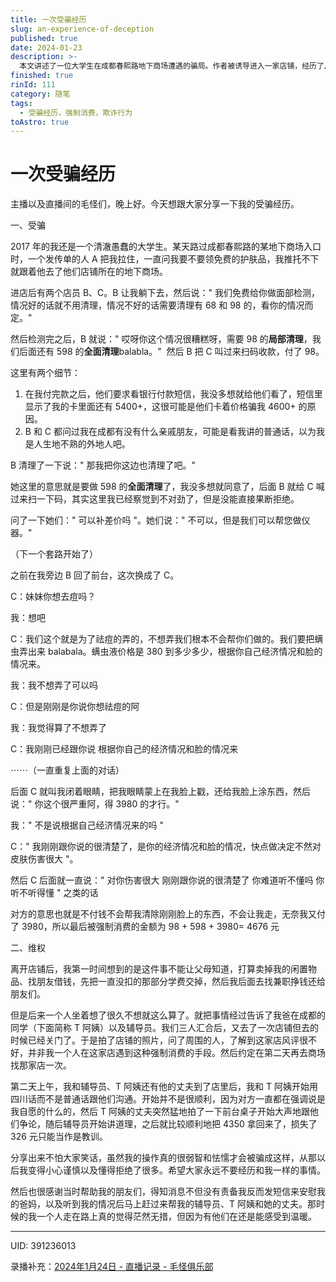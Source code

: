```yaml
---
title: 一次受骗经历
slug: an-experience-of-deception
published: true
date: 2024-01-23
description: >-
  本文讲述了一位大学生在成都春熙路地下商场遭遇的骗局。作者被诱导进入一家店铺，经历了从免费面部检测到被迫支付高额费用的过程。在被骗后，作者通过寻求帮助，最终成功追回了大部分损失。这次经历让作者学会了更加小心谨慎，并感激那些在困难时刻给予帮助的人。文章旨在提醒读者警惕类似的消费陷阱。
finished: true
rinId: 111
category: 随笔
tags:
  - 受骗经历，强制消费，欺诈行为
toAstro: true
---
```


# 一次受骗经历

主播以及直播间的毛怪们，晚上好。今天想跟大家分享一下我的受骗经历。

一、受骗

2017 年的我还是一个清澈愚蠢的大学生。某天路过成都春熙路的某地下商场入口时，一个发传单的人 A 把我拉住，一直问我要不要领免费的护肤品，我推托不下就跟着他去了他们店铺所在的地下商场。

进店后有两个店员 B、C。B 让我躺下去，然后说：" 我们免费给你做面部检测，情况好的话就不用清理，情况不好的话需要清理有 68 和 98 的，看你的情况而定。"

然后检测完之后，B 就说：" 哎呀你这个情况很糟糕呀，需要 98 的**局部清理**，我们后面还有 598 的**全面清理**balabla。"  然后 B 把 C 叫过来扫码收款，付了 98。

这里有两个细节：

1. 在我付完款之后，他们要求看银行付款短信，我没多想就给他们看了，短信里显示了我的卡里面还有 5400+，这很可能是他们卡着价格骗我 4600+ 的原因。
2. B 和 C 都问过我在成都有没有什么亲戚朋友，可能是看我讲的普通话，以为我是人生地不熟的外地人吧。

B 清理了一下说：" 那我把你这边也清理了吧。"

她这里的意思就是要做 598 的**全面清理**了，我没多想就同意了，后面 B 就给 C 喊过来扫一下码，其实这里我已经察觉到不对劲了，但是没能直接果断拒绝。

问了一下她们：" 可以补差价吗 "。她们说：" 不可以，但是我们可以帮您做仪器。"

（下一个套路开始了）

之前在我旁边 B 回了前台，这次换成了 C。

C：妹妹你想去痘吗？

我：想吧

C：我们这个就是为了祛痘的弄的，不想弄我们根本不会帮你们做的。我们要把螨虫弄出来 balabala。螨虫液价格是 380 到多少多少，根据你自己经济情况和脸的情况来。

我：我不想弄了可以吗

C：但是刚刚是你说你想祛痘的阿

我：我觉得算了不想弄了

C：我刚刚已经跟你说 根据你自己的经济情况和脸的情况来

⋯⋯（一直重复上面的对话）

后面 C 就叫我闭着眼睛，把我眼睛蒙上在我脸上戳，还给我脸上涂东西，然后说：" 你这个很严重阿，得 3980 的才行。"

我：" 不是说根据自己经济情况来的吗 "

C：" 我刚刚跟你说的很清楚了，是你的经济情况和脸的情况，快点做决定不然对皮肤伤害很大 "。

然后 C 后面就一直说：" 对你伤害很大 刚刚跟你说的很清楚了 你难道听不懂吗 你听不听得懂 " 之类的话

对方的意思也就是不付钱不会帮我清除刚刚脸上的东西，不会让我走，无奈我又付了 3980，所以最后被强制消费的金额为 98 + 598 + 3980= 4676 元

二、维权

离开店铺后，我第一时间想到的是这件事不能让父母知道，打算卖掉我的闲置物品、找朋友借钱，先把一直没扣的那部分学费交掉，然后我后面去找兼职挣钱还给朋友们。

但是后来一个人坐着想了很久不想就这么算了。就把事情经过告诉了我爸在成都的同学（下面简称 T 阿姨）以及辅导员。我们三人汇合后，又去了一次店铺但去的时候已经关门了。于是拍了店铺的照片，问了周围的人，了解到这家店风评很不好，并非我一个人在这家店遇到这种强制消费的手段。然后约定在第二天再去商场找那家店一次。

第二天上午，我和辅导员、T 阿姨还有他的丈夫到了店里后，我和 T 阿姨开始用四川话而不是普通话跟他们沟通。开始并不是很顺利，因为对方一直都在强调说是我自愿的什么的，然后 T 阿姨的丈夫突然猛地拍了一下前台桌子开始大声地跟他们争论，随后辅导员开始讲道理，之后就比较顺利地把 4350 拿回来了，损失了 326 元只能当作是教训。

分享出来不怕大家笑话，虽然我的操作真的很弱智和怯懦才会被骗成这样，从那以后我变得小心谨慎以及懂得拒绝了很多。希望大家永远不要经历和我一样的事情。

然后也很感谢当时帮助我的朋友们，得知消息不但没有责备我反而发短信来安慰我的爸妈，以及听到我的情况后马上赶过来帮我的辅导员、T 阿姨和她的丈夫。那时候的我一个人走在路上真的觉得茫然无措，但因为有他们在还是能感受到温暖。

---

UID: 391236013

录播补充：[2024年1月24日 - 直播记录 - 毛怪俱乐部](https://song.2550505.com/livestreams?date=2024-01-24)
